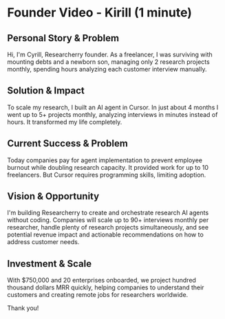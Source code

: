 # Founder Video  - Kirill (1 minute)

## Personal Story & Problem
Hi, I'm Cyrill, Researcherry founder. As a freelancer, I was surviving with mounting debts and a newborn son, managing only 2 research projects monthly, spending hours analyzing each customer interview manually. 

## Solution & Impact
To scale my research, I built an AI agent in Cursor. In just about 4 months I went up to 5+ projects monthly, analyzing interviews in minutes instead of hours. It transformed my life completely.

## Current Success & Problem
Today companies pay for agent implementation to prevent employee burnout while doubling research capacity. It provided work for up to 10 freelancers. But Cursor requires programming skills, limiting adoption.

## Vision & Opportunity  
I'm building Researcherry to create and orchestrate research AI agents without coding. Companies will scale up to 90+ interviews monthly per researcher, handle plenty of research projects simultaneously, and see potential revenue impact and actionable recommendations on how to address customer needs.

## Investment & Scale
With $750,000 and 20 enterprises onboarded, we project hundred thousand dollars MRR quickly, helping companies to understand their customers and creating remote jobs for researchers worldwide.

Thank you!